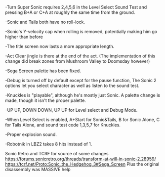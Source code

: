 -Turn Super Sonic requires 2,4,5,6 in the Level Select Sound Test and pressing B+A or C+A at roughly the same time from the ground. 

-Sonic and Tails both have no roll-lock.

-Sonic's Y-velocity cap when rolling is removed, potentially making him go higher than before

-The title screen now lasts a more appropriate length.

-Act Clear jingle is there at the end of the act. (The implementation of this change did break zones from Mushroom Valley to Doomsday however)

-Sega Screen palette has been fixed.

-Debug is turned off by default except for the pause function, The Sonic 2 options let you select character as well as listen to the sound test.

-Knuckles is "playable", although he's mostly just Sonic. A palette change is made, though it isn't the proper palette.

-UP UP, DOWN DOWN, UP UP for Level select and Debug Mode.

-When Level Select is enabled, A+Start for Sonic&Tails, B for Sonic Alone, C for Tails Alone, and sound test code 1,3,5,7 for Knuckles.

-Proper explosion sound.

-Robotnik in LBZ2 takes 8 hits instead of 1.

Sonic Retro and TCRF for source of some changes
https://forums.sonicretro.org/threads/transform-at-will-in-sonic-2.28959/
https://tcrf.net/Proto:Sonic_the_Hedgehog_3#Sega_Screen
Plus the original disassembly was MASSIVE help
